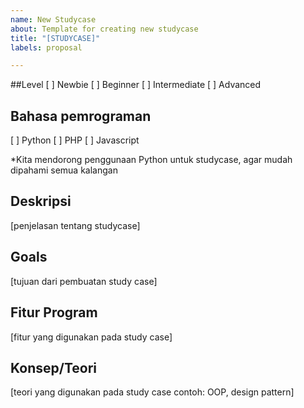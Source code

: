 ```yaml
---
name: New Studycase
about: Template for creating new studycase
title: "[STUDYCASE]"
labels: proposal

---
```


##Level
[ ] Newbie
[ ] Beginner
[ ] Intermediate
[ ] Advanced

## Bahasa pemrograman
[ ] Python
[ ] PHP
[ ] Javascript

*Kita mendorong penggunaan Python untuk studycase, agar mudah dipahami semua kalangan

## Deskripsi
[penjelasan tentang studycase]

## Goals
[tujuan dari pembuatan study case]

## Fitur Program
[fitur yang digunakan pada study case]

## Konsep/Teori 
[teori yang digunakan pada study case contoh: OOP, design pattern]